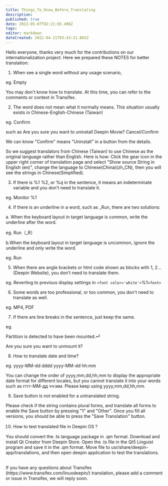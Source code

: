 ```yaml
---
title: Things_To_Know_Before_Translating
description: 
published: true
date: 2022-05-07T02:21:03.496Z
tags: 
editor: markdown
dateCreated: 2022-04-21T03:43:21.865Z
---
```


Hello everyone, thanks very much for the contributions on our internationalization project. Here we prepared these NOTES for better translation:

1. When see a single word without any usage scenario,

eg. Empty

You may don't know how to translate. At this time, you can refer to the comments or context in Transifex.

2. The word does not mean what it normally means. This situation usually exists in Chinese-English-Chinese (Taiwan) 

eg.  Confirm

such as Are you sure you want to uninstall Deepin Movie?     Cancel/Confirm

We can know "Confirm" means "Uninstall" in a button from the details.    

So we suggest translators from Chinese (Taiwan) to use Chinese as the original language rather than English.
Here is how: Click the gear icon in the upper right corner of translation page and select "Show source String in English (en)", change the language to Chinese(China)(zh_CN), then you will see the strings in Chinese(Simplified).

3. If there is %1 %2, or %q in the sentence, it means an indeterminate variable and you don't need to translate it.

eg. Monitor %1

4. If there is an underline in a word, such as _Run, there are two solutions:

a. When the keyboard layout in target language is common, write the underline after the word.

eg. Run（_R）

b.When the keyboard layout in target language is uncommon, ignore the underline and only write the word.

eg. Run

5. When there are angle brackets or html code shown as blocks with 1, 2... (Deepin Website), you don’t need to translate them.

eg.  Reverting to previous display settings in ```<font color='white'>```%1```<font>```

6. Some words are too professional, or too common, you don't need to translate as well.

eg. MP4, PDF

7. If there are line breaks in the sentence, just keep the same.

eg. 

Partition is detected to have been mounted.⏎

Are you sure you want to unmount it?

8. How to translate date and time?

eg.
yyyy-MM-dd dddd 
yyyy-MM-dd hh:mm

You can change the order of yyyy,mm,dd,hh,mm to display the appropriate date format for different locales, but you cannot translate it into your words such as гггг-ММ-дд чч:мм. Please keep using yyyy,mm,dd,hh,mm.

9. Save button is not enabled for a untranslated string.

Please check if the string contains plural forms, and translate all forms to enable the Save button by pressing "1" and "Other". Once you fill all versions, you should be able to press the "Save Translation" button.

10. How to test translated file in Deepin OS？

You should convert the .ts language package in .qm format.
Download and install Qt Creator from Deepin Store. Open the .ts file in the Qt5 Linguist program and save it in the .qm format. 
Move file to usr/share/deepin-app/translations, and then open deepin application to test the translations.

<br/>
If you have any questions about Transifex (https://www.transifex.com/linuxdeepin/) translation, please add a comment or issue in Transifex, we will reply soon.
